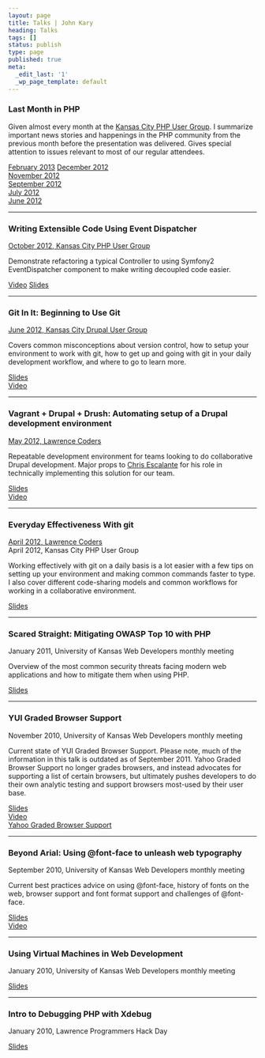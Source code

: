 ```yaml
---
layout: page
title: Talks | John Kary
heading: Talks
tags: []
status: publish
type: page
published: true
meta:
  _edit_last: '1'
  _wp_page_template: default
---
```

### Last Month in PHP

Given almost every month at the [Kansas City PHP User Group][]. I
summarize important news stories and happenings in the PHP community
from the previous month before the presentation was delivered. Gives
special attention to issues relevant to most of our regular attendees.

[February 2013](https://speakerdeck.com/johnkary/last-month-in-php-february-2013)
[December
2012](https://speakerdeck.com/johnkary/last-month-in-php-december-2012)  
[November
2012](https://speakerdeck.com/johnkary/last-month-in-php-november-2012)  
[September 2012][]  
[July 2012][]  
[June 2012][]

* * * * *

### Writing Extensible Code Using Event Dispatcher

[October 2012, Kansas City PHP User Group](http://www.meetup.com/kcphpug/events/85746812/)

Demonstrate refactoring a typical Controller to using Symfony2 EventDispatcher component to make writing decoupled code easier.

[Video](http://www.youtube.com/watch?v=q3hfa3wdT0s&feature=plcp)
[Slides][]

* * * * *

### Git In It: Beginning to Use Git

[June 2012, Kansas City Drupal User Group][]

Covers common misconceptions about version control, how to setup your environment to work with git, how to get up and going with git in your daily development workflow, and where to go to learn more.

[Slides][1]  
[Video][]

* * * * *

### Vagrant + Drupal + Drush: Automating setup of a Drupal development environment

[May 2012, Lawrence Coders](http://www.meetup.com/Lawrence-Coders/events/62273962/)

Repeatable development environment for teams looking to do collaborative Drupal development. Major props to [Chris Escalante][] for his role in technically implementing this solution for our team. 

[Slides][2]  
[Video][3]

* * * * *

### Everyday Effectiveness With git

[April 2012, Lawrence Coders](http://www.meetup.com/Lawrence-Coders/events/55342892/)  
April 2012, Kansas City PHP User Group

Working effectively with git on a daily basis is a lot easier with a few tips on setting up your environment and making common commands faster to type. I also cover different code-sharing models and common workflows for working in a collaborative environment.

[Slides][4]

* * * * *

### Scared Straight: Mitigating OWASP Top 10 with PHP

January 2011, University of Kansas Web Developers monthly meeting

Overview of the most common security threats facing modern web
applications and how to mitigate them when using PHP.

[Slides][5]

* * * * *

### YUI Graded Browser Support

November 2010, University of Kansas Web Developers monthly meeting

Current state of YUI Graded Browser Support. Please note, much of the information in this talk is outdated as of September 2011. Yahoo Graded Browser Support no longer grades browsers, and instead advocates for supporting a list of certain browsers, but ultimately pushes developers to do their own analytic testing and support browsers most-used by their user base.

[Slides][6]  
[Video][7]  
[Yahoo Graded Browser Support][]

* * * * *

### Beyond Arial: Using @font-face to unleash web typography

September 2010, University of Kansas Web Developers monthly meeting


Current best practices advice on using @font-face, history of fonts on the web, browser support and font format support and challenges of @font-face.

[Slides][8]  
[Video][9]

* * * * *

### Using Virtual Machines in Web Development

January 2010, University of Kansas Web Developers monthly meeting

[Slides][10]

* * * * *

### Intro to Debugging PHP with Xdebug

January 2010, Lawrence Programmers Hack Day

[Slides][11]

  [Kansas City PHP User Group]: http://www.meetup.com/kcphpug/
  [September 2012]: https://speakerdeck.com/u/johnkary/p/last-month-in-php-september-2012
  [July 2012]: https://speakerdeck.com/u/johnkary/p/last-month-in-php-july-2012
  [June 2012]: https://speakerdeck.com/u/johnkary/p/last-month-in-php-june-2012
  [October 2012, Kansas City Drupal User Group]: http://www.meetup.com/kcphpug/events/85746812/
  [Slides]: https://speakerdeck.com/u/johnkary/p/writing-extensible-code-using-event-dispatcher
  [June 2012, Kansas City Drupal User Group]: http://www.meetup.com/Greater-Kansas-City-Drupal-User-Group/events/66995032/
  [1]: https://speakerdeck.com/u/johnkary/p/git-in-it-beginning-to-use-git
  [Video]: http://vimeo.com/johnkary/git-in-it-drupalkc
  [Chris Escalante]: http://twitter.com/tidrion
  [2]: https://speakerdeck.com/u/johnkary/p/vagrant-drupal-drush-automating-setup-of-a-drupal-development-environment
  [3]: https://vimeo.com/42516291
  [4]: http://speakerdeck.com/u/johnkary/p/everyday-effectiveness-with-git
  [5]: http://www.slideshare.net/johnkary/scared-straight-mitigating-owasp-top-10-with-php
  [6]: http://www.slideshare.net/johnkary/yui-graded-browser-support
  [7]: http://vimeo.com/28845949
  [Yahoo Graded Browser Support]: http://yuilibrary.com/yui/docs/tutorials/gbs/
  [8]: http://www.slideshare.net/johnkary/using-fontface-to-unleash-web-typography
  [9]: http://www.vimeo.com/15402487
  [10]: http://www.slideshare.net/johnkary/using-virtual-machines-in-web-development
  [11]: http://www.slideshare.net/johnkary/intro-to-debugging-php-with-xdebug
